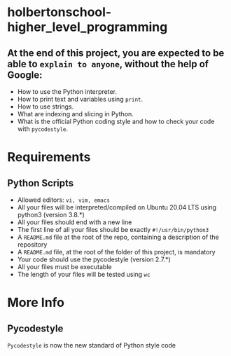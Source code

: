 # holbertonschool-higher_level_programming
## At the end of this project, you are expected to be able to `explain to anyone`, without the help of Google:<br/>
* How to use the Python interpreter.<br/>
* How to print text and variables using `print`.<br/>
* How to use strings.<br/>
* What are indexing and slicing in Python.<br/>
* What is the official Python coding style and how to check your code with `pycodestyle`.<br/>

# Requirements
## Python Scripts
* Allowed editors: `vi, vim, emacs`
* All your files will be interpreted/compiled on Ubuntu 20.04 LTS using python3 (version 3.8.*)
* All your files should end with a new line
* The first line of all your files should be exactly `#!/usr/bin/python3`
* A `README.md` file at the root of the repo, containing a description of the repository
* A `README.md` file, at the root of the folder of this project, is mandatory
* Your code should use the pycodestyle (version 2.7.*)
* All your files must be executable
* The length of your files will be tested using `wc`
# More Info
## Pycodestyle
`Pycodestyle` is now the new standard of Python style code

